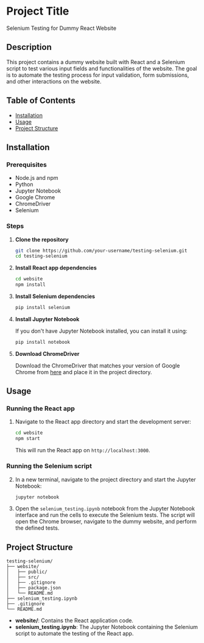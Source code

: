 # Project Title

Selenium Testing for Dummy React Website

## Description

This project contains a dummy website built with React and a Selenium script to test various input fields and functionalities of the website. The goal is to automate the testing process for input validation, form submissions, and other interactions on the website.

## Table of Contents

- [Installation](#installation)
- [Usage](#usage)
- [Project Structure](#project-structure)

## Installation

### Prerequisites

- Node.js and npm
- Python
- Jupyter Notebook
- Google Chrome
- ChromeDriver
- Selenium

### Steps

1. **Clone the repository**

    ```sh
    git clone https://github.com/your-username/testing-selenium.git
    cd testing-selenium
    ```

2. **Install React app dependencies**

    ```sh
    cd website
    npm install
    ```

3. **Install Selenium dependencies**

    ```sh
    pip install selenium
    ```

4. **Install Jupyter Notebook**

    If you don't have Jupyter Notebook installed, you can install it using:

    ```sh
    pip install notebook
    ```

5. **Download ChromeDriver**

    Download the ChromeDriver that matches your version of Google Chrome from [here](https://sites.google.com/a/chromium.org/chromedriver/downloads) and place it in the project directory.

## Usage

### Running the React app

1. Navigate to the React app directory and start the development server:

    ```sh
    cd website
    npm start
    ```

    This will run the React app on `http://localhost:3000`.

### Running the Selenium script

2. In a new terminal, navigate to the project directory and start the Jupyter Notebook:

    ```sh
    jupyter notebook
    ```

3. Open the `selenium_testing.ipynb` notebook from the Jupyter Notebook interface and run the cells to execute the Selenium tests. The script will open the Chrome browser, navigate to the dummy website, and perform the defined tests.

## Project Structure

```
testing-selenium/
├── website/
│   ├── public/
│   ├── src/
│   ├── .gitignore
│   ├── package.json
│   └── README.md
├── selenium_testing.ipynb
├── .gitignore
└── README.md
```

- **website/**: Contains the React application code.
- **selenium_testing.ipynb**: The Jupyter Notebook containing the Selenium script to automate the testing of the React app.
